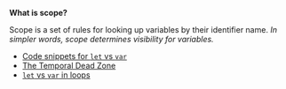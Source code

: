 **What is scope?**

Scope is a set of rules for looking up variables by their identifier name. _In simpler words, scope determines visibility for variables._

- [Code snippets for `let` vs `var`](./letvsvar.md)
- [The Temporal Dead Zone](./tdz.md)
- [`let` vs `var` in loops](./letvsvarinloops.md)
